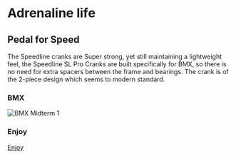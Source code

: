 # Adrenaline life

## Pedal for Speed

The Speedline cranks are Super strong, yet still maintaining a lightweight feel, the Speedline SL Pro Cranks are built specifically for BMX, so there is no need for extra spacers between the frame and bearings. The crank is of the 2-piece design which seems to modern standard.

### BMX
![BMX Midterm 1](/images/BMX-Midterm3.png)

### Enjoy
[Enjoy](http://www.fyxation.com/collections/pedals)
